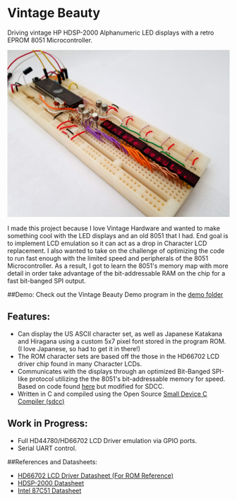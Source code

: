# Vintage Beauty

Driving vintage HP HDSP-2000 Alphanumeric LED displays with a retro EPROM 8051 Microcontroller.

![Vintage Beauty Demo](demo/vintage_beauty_demo.jpg)

I made this project because I love Vintage Hardware and wanted to make something cool with the LED displays and an old 8051 that I had. End goal is to implement LCD emulation so it can act as a drop in Character LCD replacement. 
I also wanted to take on the challenge of optimizing the code to run fast enough with the limited speed and peripherals of the 8051 Microcontroller. As a result, I got to learn the 8051's memory map with more detail in order take advantage of the bit-addressable RAM on the chip for a fast bit-banged SPI output. 

##Demo:
Check out the Vintage Beauty Demo program in the [demo folder](demo/)

## Features:
- Can display the US ASCII character set, as well as Japanese Katakana and Hiragana using a custom 5x7 pixel font stored in the program ROM. (I love Japanese, so had to get it in there!)
- The ROM character sets are based off the those in the HD66702 LCD driver chip found in many Character LCDs. 
- Communicates with the displays through an optimized Bit-Banged SPI-like protocol utilizing the the 8051's bit-addressable memory for speed. Based on code found [here](https://www.maximintegrated.com/en/app-notes/index.mvp/id/3524) but modified for SDCC.
- Written in C and compiled using the Open Source [Small Device C Compiler (sdcc)](http://sdcc.sourceforge.net/)

## Work in Progress:
- Full HD44780/HD66702 LCD Driver emulation via GPIO ports.
- Serial UART control.

##References and Datasheets:
- [HD66702 LCD Driver Datasheet (For ROM Reference)](http://www.farnell.com/datasheets/31212.pdf)
- [HDSP-2000 Datasheet](http://www.hparchive.com/PARTS/HP-Displays-HDSP-2010.pdf)
- [Intel 87C51 Datasheet](https://www.keil.com/dd/docs/datashts/intel/80x1bh_87c51_ds.pdf)


